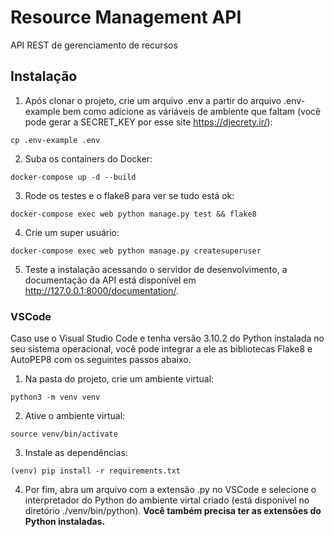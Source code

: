 # Resource Management API
API REST de gerenciamento de recursos

## Instalação
1. Após clonar o projeto, crie um arquivo .env a partir do arquivo .env-example bem como adicione as váriáveis de ambiente que faltam (você pode gerar a SECRET_KEY por esse site https://djecrety.ir/):
```
cp .env-example .env
```
2. Suba os containers do Docker:
```
docker-compose up -d --build
```
3. Rode os testes e o flake8 para ver se tudo está ok:
```
docker-compose exec web python manage.py test && flake8
```
4. Crie um super usuário:
```
docker-compose exec web python manage.py createsuperuser
```
5. Teste a instalação acessando o servidor de desenvolvimento, a documentação da API está disponível em http://127.0.0.1:8000/documentation/.

### VSCode
Caso use o Visual Studio Code e tenha versão 3.10.2 do Python instalada no seu sistema operacional, você pode integrar a ele as bibliotecas Flake8 e AutoPEP8 com os seguintes passos abaixo.
1. Na pasta do projeto, crie um ambiente virtual:
```
python3 -m venv venv
```
2. Ative o ambiente virtual:
```
source venv/bin/activate
```
3. Instale as dependências:
```
(venv) pip install -r requirements.txt
```
4. Por fim, abra um arquivo com a extensão .py no VSCode e selecione o interpretador do Python do ambiente virtal criado (está disponível no diretório ./venv/bin/python).
**Você também precisa ter as extensões do Python instaladas.**
